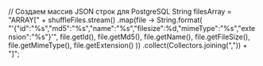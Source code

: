 
// Создаем массив JSON строк для PostgreSQL
        String filesArray = "ARRAY[" + shuffleFiles.stream()
            .map(file -> String.format(
                "'{\"id\":\"%s\",\"md5\":\"%s\",\"name\":\"%s\",\"filesize\":%d,\"mimeType\":\"%s\",\"extension\":\"%s\"}'",
                file.getId(), 
                file.getMd5(), 
                file.getName(),
                file.getFileSize(), 
                file.getMimeType(), 
                file.getExtension()
            ))
            .collect(Collectors.joining(",")) + "]";

